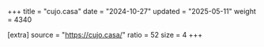 +++
title = "cujo.casa"
date = "2024-10-27"
updated = "2025-05-11"
weight = 4340

[extra]
source = "https://cujo.casa/"
ratio = 52
size = 4
+++
